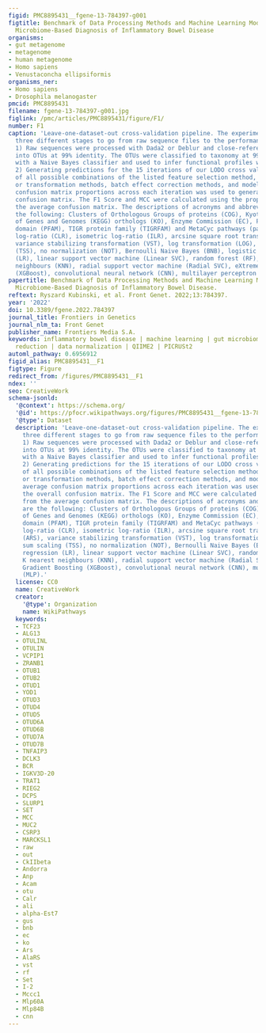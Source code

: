 ```yaml
---
figid: PMC8895431__fgene-13-784397-g001
figtitle: Benchmark of Data Processing Methods and Machine Learning Models for Gut
  Microbiome-Based Diagnosis of Inflammatory Bowel Disease
organisms:
- gut metagenome
- metagenome
- human metagenome
- Homo sapiens
- Venustaconcha ellipsiformis
organisms_ner:
- Homo sapiens
- Drosophila melanogaster
pmcid: PMC8895431
filename: fgene-13-784397-g001.jpg
figlink: /pmc/articles/PMC8895431/figure/F1/
number: F1
caption: 'Leave-one-dataset-out cross-validation pipeline. The experiments comprised
  three different stages to go from raw sequence files to the performance metrics.
  1) Raw sequences were processed with Dada2 or Deblur and close-reference clustered
  into OTUs at 99% identity. The OTUs were classified to taxonomy at 99% confidence
  with a Naive Bayes classifier and used to infer functional profiles with PICRUSt2.
  2) Generating predictions for the 15 iterations of our LODO cross validation consisted
  of all possible combinations of the listed feature selection method, normalization
  or transformation methods, batch effect correction methods, and models. 3) The average
  confusion matrix proportions across each iteration was used to generate the overall
  confusion matrix. The F1 Score and MCC were calculated using the proportions from
  the average confusion matrix. The descriptions of acronyms and abbreviations are
  the following: Clusters of Orthologous Groups of proteins (COG), Kyoto Encyclopedia
  of Genes and Genomes (KEGG) orthologs (KO), Enzyme Commission (EC), Pfam protein
  domain (PFAM), TIGR protein family (TIGRFAM) and MetaCyc pathways (pathway), centered
  log-ratio (CLR), isometric log-ratio (ILR), arcsine square root transformation (ARS),
  variance stabilizing transformation (VST), log transformation (LOG), total sum scaling
  (TSS), no normalization (NOT), Bernoulli Naive Bayes (BNB), logistic regression
  (LR), linear support vector machine (Linear SVC), random forest (RF), K nearest
  neighbours (KNN), radial support vector machine (Radial SVC), eXtreme Gradient Boosting
  (XGBoost), convolutional neural network (CNN), multilayer perceptron (MLP).'
papertitle: Benchmark of Data Processing Methods and Machine Learning Models for Gut
  Microbiome-Based Diagnosis of Inflammatory Bowel Disease.
reftext: Ryszard Kubinski, et al. Front Genet. 2022;13:784397.
year: '2022'
doi: 10.3389/fgene.2022.784397
journal_title: Frontiers in Genetics
journal_nlm_ta: Front Genet
publisher_name: Frontiers Media S.A.
keywords: inflammatory bowel disease | machine learning | gut microbiome | batch effect
  reduction | data normalization | QIIME2 | PICRUSt2
automl_pathway: 0.6956912
figid_alias: PMC8895431__F1
figtype: Figure
redirect_from: /figures/PMC8895431__F1
ndex: ''
seo: CreativeWork
schema-jsonld:
  '@context': https://schema.org/
  '@id': https://pfocr.wikipathways.org/figures/PMC8895431__fgene-13-784397-g001.html
  '@type': Dataset
  description: 'Leave-one-dataset-out cross-validation pipeline. The experiments comprised
    three different stages to go from raw sequence files to the performance metrics.
    1) Raw sequences were processed with Dada2 or Deblur and close-reference clustered
    into OTUs at 99% identity. The OTUs were classified to taxonomy at 99% confidence
    with a Naive Bayes classifier and used to infer functional profiles with PICRUSt2.
    2) Generating predictions for the 15 iterations of our LODO cross validation consisted
    of all possible combinations of the listed feature selection method, normalization
    or transformation methods, batch effect correction methods, and models. 3) The
    average confusion matrix proportions across each iteration was used to generate
    the overall confusion matrix. The F1 Score and MCC were calculated using the proportions
    from the average confusion matrix. The descriptions of acronyms and abbreviations
    are the following: Clusters of Orthologous Groups of proteins (COG), Kyoto Encyclopedia
    of Genes and Genomes (KEGG) orthologs (KO), Enzyme Commission (EC), Pfam protein
    domain (PFAM), TIGR protein family (TIGRFAM) and MetaCyc pathways (pathway), centered
    log-ratio (CLR), isometric log-ratio (ILR), arcsine square root transformation
    (ARS), variance stabilizing transformation (VST), log transformation (LOG), total
    sum scaling (TSS), no normalization (NOT), Bernoulli Naive Bayes (BNB), logistic
    regression (LR), linear support vector machine (Linear SVC), random forest (RF),
    K nearest neighbours (KNN), radial support vector machine (Radial SVC), eXtreme
    Gradient Boosting (XGBoost), convolutional neural network (CNN), multilayer perceptron
    (MLP).'
  license: CC0
  name: CreativeWork
  creator:
    '@type': Organization
    name: WikiPathways
  keywords:
  - TCF23
  - ALG13
  - OTULINL
  - OTULIN
  - VCPIP1
  - ZRANB1
  - OTUB1
  - OTUB2
  - OTUD1
  - YOD1
  - OTUD3
  - OTUD4
  - OTUD5
  - OTUD6A
  - OTUD6B
  - OTUD7A
  - OTUD7B
  - TNFAIP3
  - DCLK3
  - BCR
  - IGKV3D-20
  - TRAT1
  - RIEG2
  - DCPS
  - SLURP1
  - SET
  - MCC
  - MUC2
  - CSRP3
  - MARCKSL1
  - raw
  - out
  - CkIIbeta
  - Andorra
  - Anp
  - Acam
  - otu
  - Calr
  - ali
  - alpha-Est7
  - gus
  - bnb
  - ec
  - ko
  - Ars
  - AlaRS
  - vst
  - rf
  - Set
  - I-2
  - Mccc1
  - Mlp60A
  - Mlp84B
  - cnn
---
```

